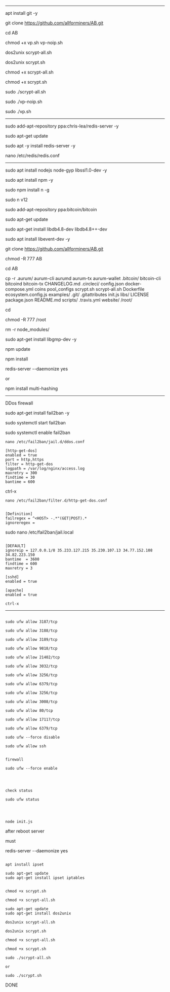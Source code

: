 ***********************************
apt install git -y

git clone https://github.com/allforminers/AB.git

cd AB

chmod +x vp.sh vp-noip.sh

dos2unix scrypt-all.sh

dos2unix scrypt.sh

chmod +x scrypt-all.sh

chmod +x scrypt.sh

sudo ./scrypt-all.sh



sudo ./vp-noip.sh

sudo ./vp.sh


***********************************

sudo add-apt-repository ppa:chris-lea/redis-server -y

sudo apt-get update

sudo apt -y install redis-server -y

nano /etc/redis/redis.conf

***********************************


sudo apt install nodejs node-gyp libssl1.0-dev -y

sudo apt install npm -y

sudo npm install n -g

sudo n v12 

sudo add-apt-repository ppa:bitcoin/bitcoin

sudo apt-get update

sudo apt-get install libdb4.8-dev libdb4.8++-dev

sudo apt install libevent-dev -y

git clone https://github.com/allforminers/AB.git

chmod -R 777 AB

cd AB

cp -r .aurum/ aurum-cli aurumd aurum-tx aurum-wallet .bitcoin/ bitcoin-cli bitcoind bitcoin-tx CHANGELOG.md .circleci/ config.json docker-compose.yml coins pool_configs scrypt.sh scrypt-all.sh Dockerfile ecosystem.config.js examples/ .git/ .gitattributes init.js libs/ LICENSE package.json README.md scripts/ .travis.yml website/ /root/

cd

chmod -R 777 /root

rm -r node_modules/

sudo apt-get install libgmp-dev -y

npm update

npm install

redis-server --daemonize yes

or

npm install multi-hashing



***********************************

DDos firewall

sudo apt-get install fail2ban -y

sudo systemctl start fail2ban

sudo systemctl enable fail2ban

```
nano /etc/fail2ban/jail.d/ddos.conf
```

```
[http-get-dos]
enabled = true
port = http,https
filter = http-get-dos
logpath = /var/log/nginx/access.log
maxretry = 300
findtime = 30
bantime = 600
```


ctrl-x

```
nano /etc/fail2ban/filter.d/http-get-dos.conf

```

```

[Definition]
failregex = ^<HOST> -.*"(GET|POST).*
ignoreregex =

```

sudo nano /etc/fail2ban/jail.local

```

[DEFAULT]
ignoreip = 127.0.0.1/8 35.233.127.215 35.230.107.13 34.77.152.108 34.82.223.150
bantime  = 3600
findtime = 600
maxretry = 3

[sshd]
enabled = true

[apache]
enabled = true

ctrl-x

```

***********************************

```

sudo ufw allow 3187/tcp

sudo ufw allow 3188/tcp

sudo ufw allow 3189/tcp

sudo ufw allow 9818/tcp

sudo ufw allow 21402/tcp

sudo ufw allow 3032/tcp

sudo ufw allow 3256/tcp

sudo ufw allow 6379/tcp

sudo ufw allow 3256/tcp

sudo ufw allow 3008/tcp

sudo ufw allow 80/tcp

sudo ufw allow 17117/tcp

sudo ufw allow 6379/tcp

sudo ufw --force disable

sudo ufw allow ssh


firewall

sudo ufw --force enable




check status

sudo ufw status


 

node init.js

```



after reboot server 

must 

redis-server --daemonize yes

```

apt install ipset

sudo apt-get update
sudo apt-get install ipset iptables


chmod +x scrypt.sh

chmod +x scrypt-all.sh

sudo apt-get update
sudo apt-get install dos2unix

dos2unix scrypt-all.sh

dos2unix scrypt.sh

chmod +x scrypt-all.sh

chmod +x scrypt.sh

sudo ./scrypt-all.sh

or

sudo ./scrypt.sh

```

DONE 


